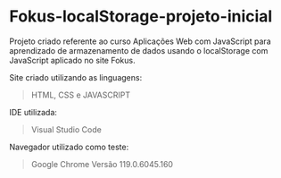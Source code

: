 # Fokus-localStorage-projeto-inicial
Projeto criado referente ao curso Aplicações Web com JavaScript para aprendizado de armazenamento de dados usando o localStorage com JavaScript aplicado no site Fokus.  

Site criado utilizando as linguagens:
> HTML, CSS e JAVASCRIPT

IDE utilizada:
> Visual Studio Code

Navegador utilizado como teste:
> Google Chrome Versão 119.0.6045.160 
